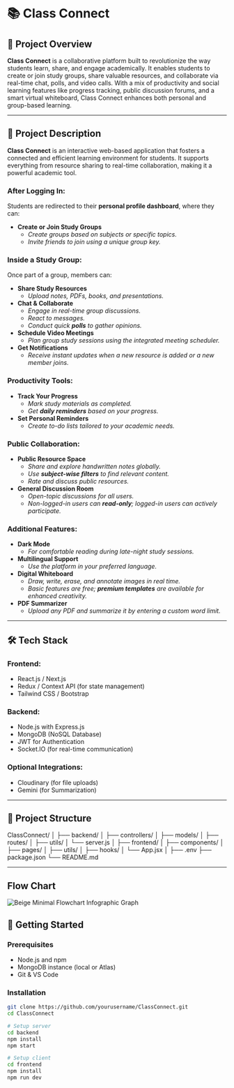 # 📚 Class Connect

## 🧾 Project Overview
**Class Connect** is a collaborative platform built to revolutionize the way students learn, share, and engage academically. It enables students to create or join study groups, share valuable resources, and collaborate via real-time chat, polls, and video calls. With a mix of productivity and social learning features like progress tracking, public discussion forums, and a smart virtual whiteboard, Class Connect enhances both personal and group-based learning.

---

## 📄 Project Description

**Class Connect** is an interactive web-based application that fosters a connected and efficient learning environment for students. It supports everything from resource sharing to real-time collaboration, making it a powerful academic tool.

### After Logging In: 
Students are redirected to their **personal profile dashboard**, where they can:
- **Create or Join Study Groups**
  - *Create groups based on subjects or specific topics.*
  - *Invite friends to join using a unique group key.*

### Inside a Study Group:
Once part of a group, members can:
- **Share Study Resources**
  - *Upload notes, PDFs, books, and presentations.*
- **Chat & Collaborate**
  - *Engage in real-time group discussions.*
  - *React to messages.*
  - *Conduct quick **polls** to gather opinions.*
- **Schedule Video Meetings**
  - *Plan group study sessions using the integrated meeting scheduler.*
- **Get Notifications**
  - *Receive instant updates when a new resource is added or a new member joins.*

### Productivity Tools:
- **Track Your Progress**
  - *Mark study materials as completed.*
  - *Get **daily reminders** based on your progress.*
- **Set Personal Reminders**
  - *Create to-do lists tailored to your academic needs.*

### Public Collaboration:
- **Public Resource Space**
  - *Share and explore handwritten notes globally.*
  - *Use **subject-wise filters** to find relevant content.*
  - *Rate and discuss public resources.*
- **General Discussion Room**
  - *Open-topic discussions for all users.*
  - *Non-logged-in users can **read-only**; logged-in users can actively participate.*

### Additional Features:
- **Dark Mode**
  - *For comfortable reading during late-night study sessions.*
- **Multilingual Support**
  - *Use the platform in your preferred language.*
- **Digital Whiteboard**
  - *Draw, write, erase, and annotate images in real time.*
  - *Basic features are free; **premium templates** are available for enhanced creativity.*
- **PDF Summarizer**
  - *Upload any PDF and summarize it by entering a custom word limit.*

---

## 🛠️ Tech Stack

### Frontend:
- React.js / Next.js
- Redux / Context API (for state management)
- Tailwind CSS / Bootstrap

### Backend:
- Node.js with Express.js
- MongoDB (NoSQL Database)
- JWT for Authentication
- Socket.IO (for real-time communication)

### Optional Integrations:
- Cloudinary (for file uploads)
- Gemini (for Summarization)

---

## 🧩 Project Structure

ClassConnect/
│
├── backend/
│   ├── controllers/
│   ├── models/
│   ├── routes/
│   ├── utils/
│   └── server.js
│
├── frontend/
│   ├── components/
│   ├── pages/
│   ├── utils/
│   ├── hooks/
│   └── App.jsx
│
├── .env
├── package.json
└── README.md



---

## Flow Chart

![Beige Minimal Flowchart Infographic Graph](https://github.com/user-attachments/assets/e27145a0-18ea-493d-b265-13c3c82d9963)

## 🚀 Getting Started

### Prerequisites

- Node.js and npm
- MongoDB instance (local or Atlas)
- Git & VS Code

### Installation

```bash
git clone https://github.com/yourusername/ClassConnect.git
cd ClassConnect

# Setup server
cd backend
npm install
npm start

# Setup client
cd frontend
npm install
npm run dev


